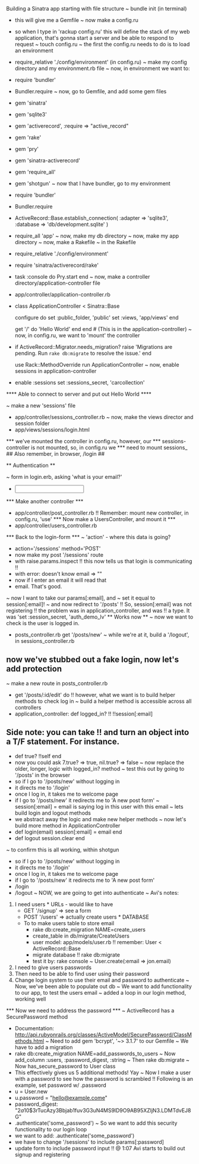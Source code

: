 Building a Sinatra app starting with file structure
~ bundle init (in terminal)
  * this will give me a Gemfile
~ now make a config.ru
  * so when I type in 'rackup config.ru' this will define the
    stack of my web application, that's gonna start a server
    and be able to respond to request
~ touch config.ru
~ the first the config.ru needs to do is to load an environment
  * require_relative './config/environment' (in config.ru)
~ make my config directory and my environment.rb file
~ now, in environment we want to:
  * require 'bundler'
  * Bundler.require
~ now, go to Gemfile, and add some gem files
  * gem 'sinatra'
  * gem 'sqlite3'
  * gem 'activerecord', :require => "active_record"
  * gem 'rake'
  * gem 'pry'
  * gem 'sinatra-activerecord'
  * gem 'require_all'
  * gem 'shotgun'
~ now that I have bundler, go to my environment
  * require 'bundler'
  * Bundler.require
  * ActiveRecord::Base.establish_connection(
    :adapter => 'sqlite3',
    :database => 'db/development.sqlite'
    )
  * require_all 'app'
~ now, make my db directory
~ now, make my app directory
~ now, make a Rakefile
~ in the Rakefile
  * require_relative './config/environment'
  * require 'sinatra/activerecord/rake'
  * task :console do
      Pry.start
    end
~ now, make a controller directory/application-controller file
  * app/controller/application-controller.rb
  * class ApplicationController < Sinatra::Base

      configure do
        set :public_folder, 'public'
        set :views, 'app/views'
      end

      get '/' do
        'Hello World'
      end
    end  # (This is in the application-controller)
~ now, in config.ru, we want to 'mount' the controller
  * if ActiveRecord::Migrator.needs_migration?
     raise 'Migrations are pending. Run `rake db:migrate` to resolve the issue.'
    end

    use Rack::MethodOverride
    run ApplicationController
~ now, enable sessions in application-controller
  * enable :sessions
    set :sessions_secret, 'carcollection'

**** Able to connect to server and put out Hello World ****

~ make a new 'sessions' file
  * app/controller/sessions_controller.rb
~ now, make the views director and session folder
  * app/views/sessions/login.html

*** we've mounted the controller in config.ru, however, our
*** sessions-controller is not mounted, so, in config.ru we
*** need to mount sessions_
    ## Also remember, in browser, /login ##

** Authentication **

~ form in login.erb, asking 'what is your email?'
  * <input  type="text" name="email">
*** Make another controller ***
  * app/controller/post_controller.rb
    !! Remember: mount new controller, in config.ru, 'use'
*** Now make a UsersController, and mount it ***
  * app/controller/users_controller.rb

*** Back to the login-form ***
~ 'action' - where this data is going?
  * action='/sessions' method='POST'
  * now make my post '/sessions' route
  * with raise.params.inspect
!! this now tells us that login is communicating !!
  * with error: doesn't know email => ""
  * now if I enter an email it will read that   
  * email.  That's good.  

~ now I want to take our params[:email], and
~ set it equal to session[:email]!
~ and now redirect to '/posts'
!! So, session[:email] was not registering
!! the problem was in application_controller, and was
!! a type. It was 'set :session_secret, 'auth_demo_lv'
** Works now **
~ now we want to check is the user is logged in.  
  * posts_controller.rb get '/posts/new'
~ while we're at it, build a '/logout', in sessions_controller.rb
## now we've stubbed out a fake login, now let's add protection ##
~ make a new route in posts_controller.rb
  * get '/posts/:id/edit' do
!! however, what we want is to build helper methods to check log in
~ build a helper method is accessible across all controllers
  * application_controller: def logged_in?
    !! !!session[:email]
## Side note: you can take !! and turn an object into a T/F statement. For instance.
  * def true?
     !!self
    end
  * now you could ask 7.true? => true, nil.true? => false
~ now replace the older, longer, logic with logged_in? method
~ test this out by going to '/posts' in the browser
  * so if I go to '/posts/new' without logging in
  * it directs me to '/login'
  * once I log in, it takes me to welcome page
  * if I go to '/posts/new' it redirects me to 'A new post form'
~ session[:email] = email is saying log in this user with this email
~ lets build login and logout methods
  * we abstract away the logic and make new helper methods
~ now let's build more method in ApplicationController
  * def login(email)
     session[:email] = email
    end
  * def logout
     session.clear
    end

~ to confirm this is all working, within shotgun
  * so if I go to '/posts/new' without logging in
  * it directs me to '/login'
  * once I log in, it takes me to welcome page
  * if I go to '/posts/new' it redirects me to 'A new post form'
  * /login
  * /logout
~ NOW, we are going to get into authenticate
~ Avi's notes:
  1. I need users
    * URLs - would like to have
      * GET '/signup' => see a form
      * POST '/users' => actually create users
    * DATABASE
      * To to make users table to store email
        * rake db:create_migration NAME=create_users
        * create_table in db/migrate/CreateUsers
        * user model: app/models/user.rb
          !! remember: User < ActiveRecord::Base
        * migrate database
          !! rake db:migrate
        * test it by: rake console ~ User.create(:email => jon.email)
  2. I need to give users passwords
  3. Then need to be able to find user using their password
  4. Change login system to use their email and password to authenticate
~ Now, we've been able to populate out db
~ We want to add functionality to our app, to test the users email
~ added a loop in our login method, working well

*** Now we need to address the password ***
~ ActiveRecord has a SecurePassword method
  * Documentation: http://api.rubyonrails.org/classes/ActiveModel/SecurePassword/ClassMethods.html
~ Need to add gem 'bcrypt', '~> 3.1.7' to our Gemfile
~ We have to add a migration
  * rake db:create_migration NAME=add_passwords_to_users
~ Now add_column :users, :password_digest, :string
~ Then rake db:migrate
~ Now has_secure_password to User class
  * This effectively gives us 5 additional methods! Yay
~ Now I make a user with a password to see how the password is scrambled
!! Following is an example, set password w/ .password
  * u = User.new
  * u.password = "hello@example.come"
  * password_digest:
  "$2a$10$3rTucAzy3Bbjab1fuv3G3uN4MS9lD9O9AB95XZljN3.LDMTdvEJ8G"
  * .authenticate('some_password')
~ So we want to add this security functionality to our login loop
  * we want to add: .authenticate('some_password')
  * we have to change '/sessions' to include params[:password]
  * update form to include password input
!! @ 1:07 Avi starts to build out signup and registering
